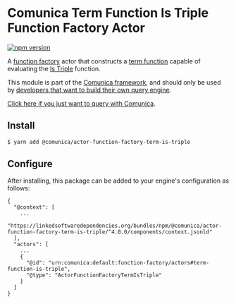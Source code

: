 # Comunica Term Function Is Triple Function Factory Actor

[![npm version](https://badge.fury.io/js/%40comunica%2Factor-function-factory-term-function-is-triple.svg)](https://www.npmjs.com/package/@comunica/actor-function-factory-term-is-triple)

A [function factory](https://github.com/comunica/comunica/tree/master/packages/bus-function-factory) actor
that constructs a [term function](https://github.com/comunica/comunica/tree/master/packages/bus-function-factory/lib/ActorFunctionFactory.ts)
capable of evaluating the [Is Triple](https://w3c.github.io/rdf-star/cg-spec/editors_draft.html#istriple) function.

This module is part of the [Comunica framework](https://github.com/comunica/comunica),
and should only be used by [developers that want to build their own query engine](https://comunica.dev/docs/modify/).

[Click here if you just want to query with Comunica](https://comunica.dev/docs/query/).

## Install

```bash
$ yarn add @comunica/actor-function-factory-term-is-triple
```

## Configure

After installing, this package can be added to your engine's configuration as follows:
```text
{
  "@context": [
    ...
    "https://linkedsoftwaredependencies.org/bundles/npm/@comunica/actor-function-factory-term-is-triple/^4.0.0/components/context.jsonld"
  ],
  "actors": [
    ...
    {
      "@id": "urn:comunica:default:function-factory/actors#term-function-is-triple",
      "@type": "ActorFunctionFactoryTermIsTriple"
    }
  ]
}
```
